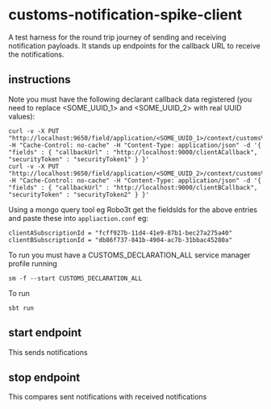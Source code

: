 # customs-notification-spike-client

A test harness for the round trip journey of sending and receiving notification payloads. It stands up endpoints
for the callback URL to receive the notifications. 
 
## instructions

Note you must have the following declarant callback data registered (you need to replace <SOME_UUID_1> and <SOME_UUID_2> with real UUID values):
 
    curl -v -X PUT "http://localhost:9650/field/application/<SOME_UUID_1>/context/customs%2Fdeclarations/version/2.0" -H "Cache-Control: no-cache" -H "Content-Type: application/json" -d '{ "fields" : { "callbackUrl" : "http://localhost:9000/clientACallback", "securityToken" : "securityToken1" } }'
    curl -v -X PUT "http://localhost:9650/field/application/<SOME_UUID_2>/context/customs%2Fdeclarations/version/2.0" -H "Cache-Control: no-cache" -H "Content-Type: application/json" -d '{ "fields" : { "callbackUrl" : "http://localhost:9000/clientBCallback", "securityToken" : "securityToken2" } }'

Using a mongo query tool eg Robo3t get the fieldsIds for the above entries and paste these into `appliaction.conf` eg: 

    clientASubscriptionId = "fcff927b-11d4-41e9-87b1-bec27a275a40"
    clientBSubscriptionId = "db86f737-841b-4904-ac7b-31bbac45280a"

 
To run you must have a CUSTOMS_DECLARATION_ALL service manager profile running 
 
    sm -f --start CUSTOMS_DECLARATION_ALL
    
To run 
    
    sbt run 
 
## start endpoint

This sends notifications

## stop endpoint

This compares sent notifications with received notifications

